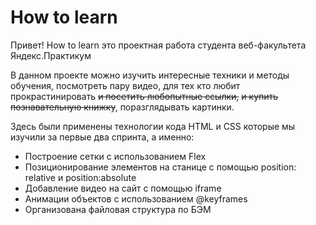 # How to learn


Привет! How to learn это проектная работа студента веб-факультета Яндекс.Практикум 

В данном проекте можно изучить интересные техники и методы обучения, посмотреть пару видео, для тех кто любит прокрастинировать ~~и посетить любопытные ссылки,~~
~~и купить познавательную книжку~~, поразглядывать картинки.


Здесь были применены технологии кода HTML и CSS которые мы изучили за первые два спринта, а именно:
* Построение сетки с использованием Flex
* Позиционирование элементов на станице с помощью position: relative и position:absolute
* Добавление видео на сайт с помощью iframe
* Анимации объектов с использованием @keyframes
* Организована файловая структура по БЭМ
